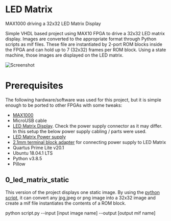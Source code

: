 # LED Matrix
MAX1000 driving a 32x32 LED Matrix Display

Simple VHDL based project using MAX10 FPGA to drive a 32x32 LED matrix display. 
Images are converted to the appropriate format through Python scripts as mif files.
These file are instantiated by 2-port ROM blocks inside the FPGA and can hold up to 7 (32x32) frames per ROM block.
Using a state machine, those images are displayed on the LED matrix.

![Screenshot](https://github.com/dkolosov93/led_matrix/blob/main/images/pic1.jpg)


# Prerequisites
The following hardware/software was used for this project, but it is simple enough to be ported to other FPGAs with some tweaks:
- [MAX1000](https://shop.trenz-electronic.de/en/TEI0001-03-08-C8-MAX1000-IoT-Maker-Board-8KLE-8-MByte-RAM)
- MicroUSB cable
- [LED Matrix Display](https://thepihut.com/products/32x32-rgb-led-matrix-panel-6mm-pitch?variant=27739411729&currency=GBP&utm_medium=product_sync&utm_source=google&utm_content=sag_organic&utm_campaign=sag_organic&gclid=Cj0KCQjw2NyFBhDoARIsAMtHtZ4h8AMRyu3QsWzDIOZZgLt8Mgkuh4T4Zq-TJBWLvsIAP4Rvqo-6qPYaAts3EALw_wcB). Check the power supply connector as it may differ. In this setup the below power supply cabling / parts were used.
- [LED Matrix Power supply](https://www.mouser.co.uk/ProductDetail/MEAN-WELL/GS18A03-P1J?qs=9v8X2fPoQt7hYq3Z7%2Fgqlw%3D%3D)
- [2.1mm terminal block adapter](https://thepihut.com/products/female-dc-power-adapter-2-1mm-jack-to-screw-terminal-block) for connecting power supply to LED Matrix 
- Quartus Prime Lite v20.1
- Ubuntu 18.04.1 LTS
- Python v3.8.5
- Pillow

## 0_led_matrix_static
This version of the project displays one static image.
By using the [python script](https://github.com/dkolosov93/led_matrix/tree/main/0_led_matrix_static/png_to_mif%20script), it can convert any jpg,jpeg or png image into a 32x32 image and create a mif file instantiates the contents of a ROM block.

python script.py --input [input image name] --output [output mif name]

 <!--
## 1_led_matrix_animated
This version of the project can display multiple frames, in animated fashion.
GIFs are ideal for this. First it is required to split a GIF into multiple images with [python script] (a) 
Then, by running [python script2], up to 7 frames can be converted and stored in a mif file. Limitations is by internal ROM block.
Future work could store data in external memory.
-->




